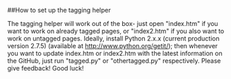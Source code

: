 ##How to set up the tagging helper

The tagging helper will work out of the box- just open "index.htm" if you want to work on already tagged pages, or "index2.htm" if you also want to work on untagged pages.
Ideally, install Python 2.x.x (current production version 2.7.5) (available at http://www.python.org/getit/); then whenever you want to update index.htm or index2.htm with the latest information on the GitHub, just run "tagged.py" or "othertagged.py" respectively.
Please give feedback!
Good luck!